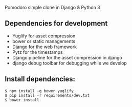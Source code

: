 Pomodoro simple clone in Django & Python 3


Dependencies for development
----------------------------

* Yuglify for asset compression
* bower or static managements
* Django for the web framework
* Pytz for the timestamps
* Django pipeline for the asset compression in django
* django debug toolbar for debugging while we develop

Install dependencies:
---------------------

    $ npm install -g bower yuglify
    $ pip install -r requirements/dev.txt
    $ bower install


